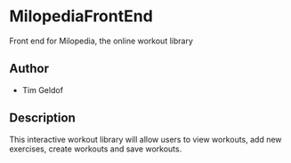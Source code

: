 # MilopediaFrontEnd
Front end for Milopedia, the online workout library
## Author
* Tim Geldof
## Description
This interactive workout library will allow users to view workouts, add new exercises, create workouts and save workouts.

